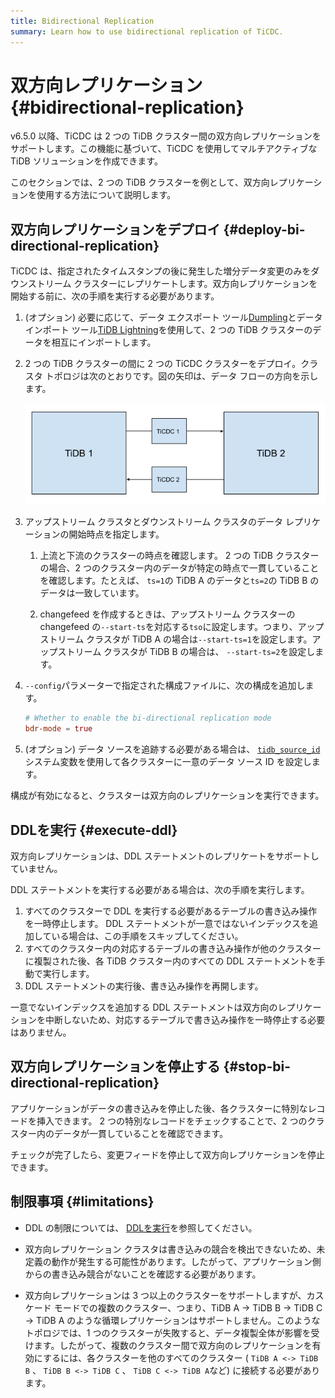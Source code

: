 ```yaml
---
title: Bidirectional Replication
summary: Learn how to use bidirectional replication of TiCDC.
---
```


# 双方向レプリケーション {#bidirectional-replication}

v6.5.0 以降、TiCDC は 2 つの TiDB クラスター間の双方向レプリケーションをサポートします。この機能に基づいて、TiCDC を使用してマルチアクティブな TiDB ソリューションを作成できます。

このセクションでは、2 つの TiDB クラスターを例として、双方向レプリケーションを使用する方法について説明します。

## 双方向レプリケーションをデプロイ {#deploy-bi-directional-replication}

TiCDC は、指定されたタイムスタンプの後に発生した増分データ変更のみをダウンストリーム クラスターにレプリケートします。双方向レプリケーションを開始する前に、次の手順を実行する必要があります。

1.  (オプション) 必要に応じて、データ エクスポート ツール[Dumpling](/dumpling-overview.md)とデータ インポート ツール[TiDB Lightning](/tidb-lightning/tidb-lightning-overview.md)を使用して、2 つの TiDB クラスターのデータを相互にインポートします。

2.  2 つの TiDB クラスターの間に 2 つの TiCDC クラスターをデプロイ。クラスタ トポロジは次のとおりです。図の矢印は、データ フローの方向を示します。

    ![TiCDC bidirectional replication](/media/ticdc/ticdc-bidirectional-replication.png)

3.  アップストリーム クラスタとダウンストリーム クラスタのデータ レプリケーションの開始時点を指定します。

    1.  上流と下流のクラスターの時点を確認します。 2 つの TiDB クラスターの場合、2 つのクラスター内のデータが特定の時点で一貫していることを確認します。たとえば、 `ts=1`の TiDB A のデータと`ts=2`の TiDB B のデータは一致しています。

    2.  changefeed を作成するときは、アップストリーム クラスターの changefeed の`--start-ts`を対応する`tso`に設定します。つまり、アップストリーム クラスタが TiDB A の場合は`--start-ts=1`を設定します。アップストリーム クラスタが TiDB B の場合は、 `--start-ts=2`を設定します。

4.  `--config`パラメーターで指定された構成ファイルに、次の構成を追加します。

    ```toml
    # Whether to enable the bi-directional replication mode
    bdr-mode = true
    ```

5.  (オプション) データ ソースを追跡する必要がある場合は、 [`tidb_source_id`](/system-variables.md#tidb_source_id-new-in-v650)システム変数を使用して各クラスターに一意のデータ ソース ID を設定します。

構成が有効になると、クラスターは双方向のレプリケーションを実行できます。

## DDLを実行 {#execute-ddl}

双方向レプリケーションは、DDL ステートメントのレプリケートをサポートしていません。

DDL ステートメントを実行する必要がある場合は、次の手順を実行します。

1.  すべてのクラスターで DDL を実行する必要があるテーブルの書き込み操作を一時停止します。 DDL ステートメントが一意ではないインデックスを追加している場合は、この手順をスキップしてください。
2.  すべてのクラスター内の対応するテーブルの書き込み操作が他のクラスターに複製された後、各 TiDB クラスター内のすべての DDL ステートメントを手動で実行します。
3.  DDL ステートメントの実行後、書き込み操作を再開します。

一意でないインデックスを追加する DDL ステートメントは双方向のレプリケーションを中断しないため、対応するテーブルで書き込み操作を一時停止する必要はありません。

## 双方向レプリケーションを停止する {#stop-bi-directional-replication}

アプリケーションがデータの書き込みを停止した後、各クラスターに特別なレコードを挿入できます。 2 つの特別なレコードをチェックすることで、2 つのクラスター内のデータが一貫していることを確認できます。

チェックが完了したら、変更フィードを停止して双方向レプリケーションを停止できます。

## 制限事項 {#limitations}

-   DDL の制限については、 [DDLを実行](#execute-ddl)を参照してください。

-   双方向レプリケーション クラスタは書き込みの競合を検出できないため、未定義の動作が発生する可能性があります。したがって、アプリケーション側からの書き込み競合がないことを確認する必要があります。

-   双方向レプリケーションは 3 つ以上のクラスターをサポートしますが、カスケード モードでの複数のクラスター、つまり、TiDB A -&gt; TiDB B -&gt; TiDB C -&gt; TiDB A のような循環レプリケーションはサポートしません。このようなトポロジでは、1 つのクラスターが失敗すると、データ複製全体が影響を受けます。したがって、複数のクラスター間で双方向のレプリケーションを有効にするには、各クラスターを他のすべてのクラスター ( `TiDB A <-> TiDB B` 、 `TiDB B <-> TiDB C` 、 `TiDB C <-> TiDB A`など) に接続する必要があります。
